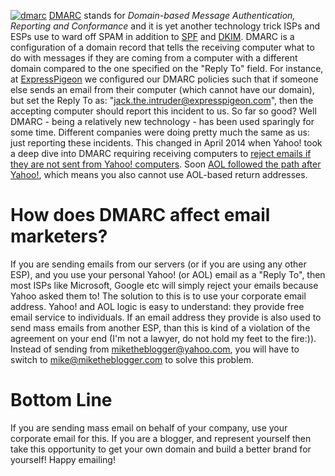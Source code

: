 [![dmarc](http://blog.expresspigeon.com/wp-content/uploads/2014/06/dmarc1.png)](http://blog.expresspigeon.com/wp-content/uploads/2014/06/dmarc1.png)
[DMARC](http://en.wikipedia.org/wiki/DMARC "DMARC") stands for
*Domain-based Message Authentication, Reporting and Conformance* and it
is yet another technology trick ISPs and ESPs use to ward off SPAM in
addition to
[SPF](http://blog.expresspigeon.com/2012/01/18/spf-in-plain-english-and-a-few-internet-terms/ "SPF in plain English")
and
[DKIM](http://blog.expresspigeon.com/2012/04/18/dkim-in-plain-english-and-a-few-internet-terms/ "DKIM in plain English").
DMARC is a configuration of a domain record that tells the receiving
computer what to do with messages if they are coming from a computer
with a different domain compared to the one specified on the "Reply To"
field. For instance, at
[ExpressPigeon](http://expresspigeon.com "ExpressPigeon") we configured
our DMARC policies such that if someone else sends an email from their
computer (which cannot have our domain), but set the Reply To as:
"jack.the.intruder@expresspigeon.com", then the accepting computer
should report this incident to us. So far so good? Well DMARC - being a
relatively new technology - has been used sparingly for some time.
Different companies were doing pretty much the same as us: just
reporting these incidents. This changed in April 2014 when Yahoo! took a
deep dive into DMARC requiring receiving computers to [reject emails if
they are not sent from Yahoo!
computers](https://help.yahoo.com/kb/mail/SLN24016.html). Soon [AOL
followed the path after
Yahoo!](http://postmaster-blog.aol.com/2014/04/22/aol-mail-updates-dmarc-policy-to-reject/),
which means you also cannot use AOL-based return addresses.

How does DMARC affect email marketers?
======================================

If you are sending emails from our servers (or if you are using any
other ESP), and you use your personal Yahoo! (or AOL) email as a "Reply
To", then most ISPs like Microsoft, Google etc will simply reject your
emails because Yahoo asked them to! The solution to this is to use your
corporate email address. Yahoo! and AOL logic is easy to understand:
they provide free email service to individuals. If an email address they
provide is also used to send mass emails from another ESP, than this is
kind of a violation of the agreement on your end (I'm not a lawyer, do
not hold my feet to the fire:)). Instead of sending from
miketheblogger@yahoo.com, you will have to switch to
mike@miketheblogger.com to solve this problem.

Bottom Line
===========

If you are sending mass email on behalf of your company, use your
corporate email for this. If you are a blogger, and represent yourself
then take this opportunity to get your own domain and build a better
brand for yourself! Happy emailing!
